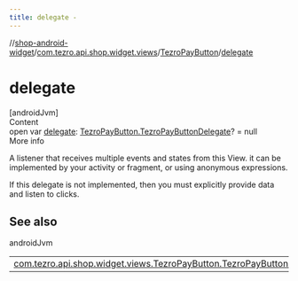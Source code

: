 ```yaml
---
title: delegate -
---
```

//[shop-android-widget](../../../index.md)/[com.tezro.api.shop.widget.views](../index.md)/[TezroPayButton](index.md)/[delegate](delegate.md)



# delegate  
[androidJvm]  
Content  
open var [delegate](delegate.md): [TezroPayButton.TezroPayButtonDelegate](-tezro-pay-button-delegate/index.md)? = null  
More info  


A listener that receives multiple events and states from this View. it can be implemented by your activity or fragment, or using anonymous expressions.



If this delegate is not implemented, then you must explicitly provide data and listen to clicks.



## See also  
  
androidJvm  
  
| | |
|---|---|
| <a name="com.tezro.api.shop.widget.views/TezroPayButton/delegate/#/PointingToDeclaration/"></a>[com.tezro.api.shop.widget.views.TezroPayButton.TezroPayButtonDelegate](-tezro-pay-button-delegate/on-request-order-init.md)| <a name="com.tezro.api.shop.widget.views/TezroPayButton/delegate/#/PointingToDeclaration/"></a>|
  
  



